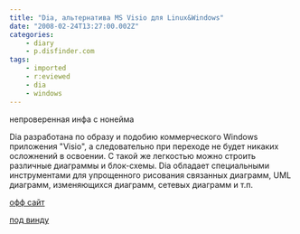 ```yaml
---
title: "Dia, альтернатива MS Visio для Linux&Windows"
date: "2008-02-24T13:27:00.002Z"
categories:
    - diary
    - p.disfinder.com
tags:
    - imported
    - r:eviewed
    - dia
    - windows
---
```


непроверенная инфа с нонейма

Dia разработана по образу и подобию коммерческого Windows приложения "Visio", а следовательно при переходе не будет никаких осложнений в освоении. С такой же легкостью можно строить различные диаграммы и блок\-схемы. Dia обладает специальными инструментами для упрощенного рисования связанных диаграмм, UML диаграмм, изменяющихся диаграмм, сетевых диаграмм и т.п.

[офф сайт](http://live.gnome.org/Dia)

[под винду](http://prdownloads.sourceforge.net/dia-installer/dia-setup-0.95-1.zip?download)
